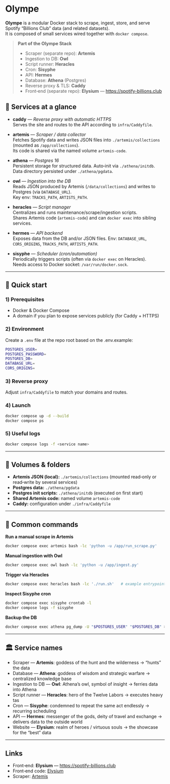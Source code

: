# Olympe

**Olympe** is a modular Docker stack to scrape, ingest, store, and serve Spotify “Billions Club” data (and related datasets). \
It is composed of small services wired together with `docker compose`.

> **Part of the Olympe Stack**
>
> - Scraper (separate repo): **Artemis**
> - Ingestion to DB: **Owl**
> - Script runner: **Heracles**
> - Cron: **Sisyphe**
> - API: **Hermes**
> - Database: **Athena** (Postgres)
> - Reverse proxy & TLS: **Caddy**
> - Front‑end (separate repo): **Elysium** — https://spotify-billions.club

## 🧩 Services at a glance

- **caddy** — _Reverse proxy with automatic HTTPS_  
  Serves the site and routes to the API according to `infra/Caddyfile`.

- **artemis** — _Scraper / data collector_  
  Fetches Spotify data and writes JSON files into `./artemis/collections` (mounted as `/app/collections`).  
  Its code is shared via the named volume `artemis-code`.

- **athena** — _Postgres 16_  
  Persistent storage for structured data. Auto‑init via `./athena/initdb`.  
  Data directory persisted under `./athena/pgdata`.

- **owl** — _Ingestion into the DB_  
  Reads JSON produced by Artemis (`/data/collections`) and writes to Postgres (via `DATABASE_URL`).  
  Key env: `TRACKS_PATH`, `ARTISTS_PATH`.

- **heracles** — _Script manager_  
  Centralizes and runs maintenance/scrape/ingestion scripts.  
  Shares Artemis code (`artemis-code`) and can `docker exec` into sibling services.

- **hermes** — _API backend_  
  Exposes data from the DB and/or JSON files. Env: `DATABASE_URL`, `CORS_ORIGINS`, `TRACKS_PATH`, `ARTISTS_PATH`.

- **sisyphe** — _Scheduler (cron/automation)_  
  Periodically triggers scripts (often via `docker exec` on Heracles).  
  Needs access to Docker socket: `/var/run/docker.sock`.

---

## 🚀 Quick start

### 1) Prerequisites

- Docker & Docker Compose
- A domain if you plan to expose services publicly (for Caddy + HTTPS)

### 2) Environment

Create a `.env` file at the repo root based on the .env.example:

```bash
POSTGRES_USER=
POSTGRES_PASSWORD=
POSTGRES_DB=
DATABASE_URL=
CORS_ORIGINS=
```

### 3) Reverse proxy

Adjust `infra/Caddyfile` to match your domains and routes.

### 4) Launch

```bash
docker compose up -d --build
docker compose ps
```

### 5) Useful logs

```bash
docker compose logs -f <service name>
```

---

## 📁 Volumes & folders

- **Artemis JSON (local):** `./artemis/collections` (mounted read‑only or read‑write by several services)
- **Postgres data:** `./athena/pgdata`
- **Postgres init scripts:** `./athena/initdb` (executed on first start)
- **Shared Artemis code:** named volume `artemis-code`
- **Caddy:** configuration under `./infra/Caddyfile`

---

## 🔧 Common commands

**Run a manual scrape in Artemis**

```bash
docker compose exec artemis bash -lc 'python -u /app/run_scrape.py'
```

**Manual ingestion with Owl**

```bash
docker compose exec owl bash -lc 'python -u /app/ingest.py'
```

**Trigger via Heracles**

```bash
docker compose exec heracles bash -lc './run.sh'   # example entrypoint
```

**Inspect Sisyphe cron**

```bash
docker compose exec sisyphe crontab -l
docker compose logs -f sisyphe
```

**Backup the DB**

```bash
docker compose exec athena pg_dump -U "$POSTGRES_USER" "$POSTGRES_DB" > backup.sql
```

---

## 🏛️ Service names

- Scraper — **Artemis**: goddess of the hunt and the wilderness → “hunts” the data
- Database — **Athena**: goddess of wisdom and strategic warfare → centralized knowledge base
- Ingestion to DB — **Owl**: Athena’s owl, symbol of insight → ferries data into Athena
- Script runner — **Heracles**: hero of the Twelve Labors → executes heavy tas
- Cron — **Sisyphe**: condemned to repeat the same act endlessly → recurring scheduling
- API — **Hermes**: messenger of the gods, deity of travel and exchange → delivers data to the outside world
- Website — **Elysium**: realm of heroes / virtuous souls → the showcase for the “best” data

---

## Links

- Front‑end: **Elysium** — https://spotify-billions.club
- Front‑end code: [Elysium](https://github.com/anthony-rgs/elysium)
- Scraper: [Artemis](https://github.com/anthony-rgs/artemis)
